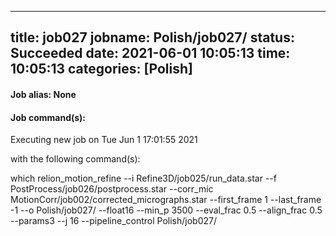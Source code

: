 
---
title: job027
jobname: Polish/job027/
status: Succeeded
date: 2021-06-01 10:05:13
time: 10:05:13
categories: [Polish]
---

#### Job alias: None



#### Job command(s):


 
 Executing new job on Tue Jun  1 17:01:55 2021
 
 with the following command(s): 

which relion_motion_refine --i Refine3D/job025/run_data.star --f PostProcess/job026/postprocess.star --corr_mic MotionCorr/job002/corrected_micrographs.star --first_frame 1 --last_frame -1 --o Polish/job027/ --float16  --min_p 3500 --eval_frac 0.5 --align_frac 0.5 --params3  --j 16  --pipeline_control Polish/job027/
 
 


